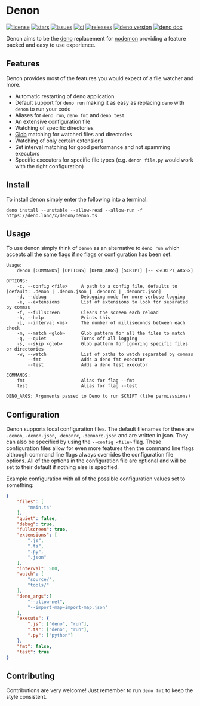# Denon

[![license](https://img.shields.io/github/license/eliassjogreen/denon)](https://github.com/eliassjogreen/denon/blob/master/LICENSE)
[![stars](https://img.shields.io/github/stars/eliassjogreen/denon)](https://github.com/eliassjogreen/denon/stargazers)
[![issues](https://img.shields.io/github/issues/eliassjogreen/denon)](https://github.com/eliassjogreen/denon/issues)
[![ci](https://github.com/eliassjogreen/denon/workflows/test/badge.svg)](https://github.com/eliassjogreen/denon/actions)
[![releases](https://img.shields.io/github/downloads/eliassjogreen/denon/total)](https://github.com/eliassjogreen/denon/releases/latest/)
[![deno version](https://img.shields.io/badge/deno-1.0.0--rc1-success)](https://github.com/denoland/deno)
[![deno doc](https://doc.deno.land/badge.svg)](https://doc.deno.land/https/deno.land/x/denon/mod.ts)

Denon aims to be the [deno](https://deno.land/) replacement for [nodemon](https://nodemon.io/) providing a feature packed and easy to use experience.

## Features

Denon provides most of the features you would expect of a file watcher and more.

* Automatic restarting of deno application
* Default support for `deno run` making it as easy as replacing `deno` with `denon` to run your code
* Aliases for `deno run`, `deno fmt` and `deno test`
* An extensive configuration file
* Watching of specific directories
* [Glob](https://en.wikipedia.org/wiki/Glob_(programming)) matching for watched files and directories
* Watching of only certain extensions
* Set interval matching for good performance and not spamming executors
* Specific executors for specific file types (e.g. `denon file.py` would work with the right configuration)

## Install

To install denon simply enter the following into a terminal:

`deno install --unstable --allow-read --allow-run -f https://deno.land/x/denon/denon.ts`

## Usage

To use denon simply think of `denon` as an alternative to `deno run` which accepts all the same flags if no
flags or configuration has been set.

```
Usage:
    denon [COMMANDS] [OPTIONS] [DENO_ARGS] [SCRIPT] [-- <SCRIPT_ARGS>]

OPTIONS:
    -c, --config <file>     A path to a config file, defaults to [default: .denon | .denon.json | .denonrc | .denonrc.json]
    -d, --debug             Debugging mode for more verbose logging
    -e, --extensions        List of extensions to look for separated by commas
    -f, --fullscreen        Clears the screen each reload
    -h, --help              Prints this
    -i, --interval <ms>     The number of milliseconds between each check
    -m, --match <glob>      Glob pattern for all the files to match
    -q, --quiet             Turns off all logging
    -s, --skip <glob>       Glob pattern for ignoring specific files or directories
    -w, --watch             List of paths to watch separated by commas
        --fmt               Adds a deno fmt executor
        --test              Adds a deno test executor

COMMANDS:
    fmt                     Alias for flag --fmt
    test                    Alias for flag --test

DENO_ARGS: Arguments passed to Deno to run SCRIPT (like permisssions)
```

## Configuration

Denon supports local configuration files. The default filenames for these are `.denon`, `.denon.json`, `.denonrc`, `.denonrc.json`  and
are written in json. They can also be specified by using the `--config <file>` flag. These configuration files allow for
even more features then the command line flags although command line flags always overrides the configuration file
options. All of the options in the configuration file are optional and will be set to their default if nothing else
is specified.

Example configuration with all of the possible configuration values set to something:

``` json
{
    "files": [
        "main.ts"
    ],
    "quiet": false,
    "debug": true,
    "fullscreen": true,
    "extensions": [
        ".js",
        ".ts",
        ".py",
        ".json"
    ],
    "interval": 500,
    "watch": [
        "source/",
        "tools/"
    ],
    "deno_args":[
        "--allow-net",
        "--import-map=import-map.json"
    ],
    "execute": {
        ".js": ["deno", "run"],
        ".ts": ["deno", "run"],
        ".py": ["python"]
    },
    "fmt": false,
    "test": true
}
```

## Contributing

Contributions are very welcome! Just remember to run `deno fmt` to keep the style consistent.
